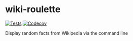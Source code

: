 # wiki-roulette
[![Tests](https://github.com/tteague19/wiki-roulette/workflows/Tests/badge.svg)](https://github.com/tteague19/wiki-roulette/actions?workflow=Tests)
[![Codecov](https://codecov.io/gh/tteague19/wiki-roulette/branch/master/graph/badge.svg)](https://codecov.io/gh/tteague19/wiki-roulette)

Display random facts from Wikipedia via the command line
